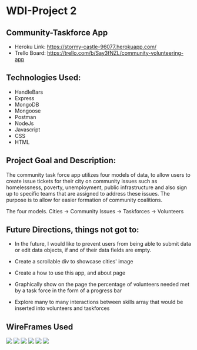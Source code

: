 # WDI-Project 2

## Community-Taskforce App

* Heroku Link: https://stormy-castle-96077.herokuapp.com/
* Trello Board: https://trello.com/b/Say3fNZL/community-volunteering-app

## Technologies Used: 
* HandleBars
* Express
* MongoDB
* Mongoose
* Postman
* NodeJs
* Javascript
* CSS
* HTML

## Project Goal and Description:
The community task force app utilizes four models of data, to allow users to create issue tickets for their city on community issues such as homelessness, poverty, unemployment, public infrastructure and also sign up to specific teams that are assigned to address these issues. The purpose is to allow for easier formation of community coalitions.

The four models. Cities -> Community Issues -> Taskforces -> Volunteers

## Future Directions, things not got to:
* In the future, I would like to prevent users from being able to submit data or edit data objects, if and of their data fields are      empty. 

* Create a scrollable div to showcase cities' image

* Create a how to use this app, and about page 

* Graphically show on the page the percentage of volunteers needed met by a task force in the form of a progress bar

* Explore many to many interactions between skills array that would be inserted into volunteers and taskforces

## WireFrames Used

![](https://i.imgur.com/DKHoi5cm.jpg)
![](https://i.imgur.com/YwkFIDVm.jpg)
![](https://i.imgur.com/jqdWzPXl.jpg)
![](https://i.imgur.com/CRh8AuTm.jpg)
![](https://i.imgur.com/oHm7oqKl.jpg)
![](https://i.imgur.com/vPgt0bel.jpg)

